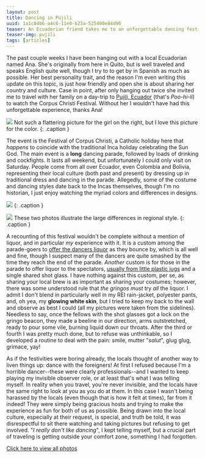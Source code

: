 ```yaml
---
layout: post
title: Dancing in Pujili
uuid: 1a1c84b6-a4c6-11e0-b23a-525400e84d96
teaser: An Ecuadorian friend takes me to an unforgettable dancing festival. I drink quite a bit of alcohol, see lots of local flair, and surmount a few hangups in the process. 
teaser-img: pujili
tags: [articles]
---
```


The past couple weeks I have been hanging out with a local Ecuadorian named Ana. She's originally from here in Quito, but is well traveled and speaks English quite well, though I try to to get by in Spanish as much as possible. Her best personality trait, and the reason I'm even writing this update on this topic, is just how friendly and open she is about sharing her country and culture. Case in point, after only hanging out twice she invited me to travel with her family on a day-trip to [Pujili, Ecuador][pujili] (that's *Poo-hi-li*) to watch the Corpus Christi Festival. Without her I wouldn't have had this unforgettable experience, thanks Ana!

[![](http://photos.elusivetruth.net/Ecuador/Ecuador-Fiesta-de-Corpus/i-xBDtrP2/0/M/58733101108419497598o-M.jpg)](http://photos.elusivetruth.net/Ecuador/Ecuador-Fiesta-de-Corpus/25088005_NwtDq9)
Not such a flattering picture for the girl on the right, but I love this picture for the color.
{: .caption }


The event is the Festival of Corpus Christi, a Catholic holiday here that *happens* to coincide with the traditional Inca holiday celebrating the Sun God. The main event is a **long** dancing parade, followed by loads of drinking and cockfights. It lasts all weekend, but unfortunately I could only visit on Saturday. People come from all over Ecuador, even Colombia and Bolivia, representing their local culture (both past and present) by dressing up in traditional dress and dancing in the parade. Allegedly, some of the costume and dancing styles date back to the Incas themselves, though I'm no historian, I just enjoy watching the myriad colors and differences in designs.

[![](http://photos.elusivetruth.net/Ecuador/Ecuador-Fiesta-de-Corpus/i-Kbf4D2J/0/M/5872764501c2d6fe99eeo-M.jpg)](http://photos.elusivetruth.net/Ecuador/Ecuador-Fiesta-de-Corpus/25088005_NwtDq9)
{: .caption }

[![](http://photos.elusivetruth.net/Ecuador/Ecuador-Fiesta-de-Corpus/i-2vKpP3k/0/M/58727638958f255fab1co-M.jpg)](http://photos.elusivetruth.net/Ecuador/Ecuador-Fiesta-de-Corpus/25088005_NwtDq9)
These two photos illustrate the large differences in regional style.
{: .caption }

A recounting of this festival wouldn't be complete without a mention of liquor, and in particular *my* experience with it. It is a custom among the parade-goers to [offer the dancers liquor][offer] as they bounce by, which is all well and fine, though I suspect many of the dancers are quite smashed by the time they reach the end of the parade. *Another* custom is for those in the parade to offer liquor to the spectators, [usually from little plastic jugs][jugs] and a single shared shot glass. I have nothing against this custom, per se, as sharing your local brew is as important as sharing your costumes; however, there was some understood rule that *the gringos* *must* try *all* the liquor. I admit I don't blend in particularly well in my REI rain-jacket, polyester pants, and, oh yea, my **glowing white skin**, but I tried to keep my back to the wall and observe as best I could (all my pictures were taken from the sidelines). Needless to say, once the fellows with the shot glasses got a lock on the gringo beacon, they made a beeline in our direction, arms outstretched, ready to pour some vile, burning liquid down our throats. After the third or fourth I was pretty much done, but to refuse was unthinkable, so I developed a routine to deal with the pain: smile, mutter "*salut*", glug glug, grimace, yay!

As if the festivities were boring already, the locals thought of another way to liven things up: dance with the foreigners! At first I refused because I'm a horrible dancer--these were clearly professionals--and I wanted to keep playing my invisible observer role, or at least that's what I was telling myself. In reality when you travel, you're never invisible, and the locals have the same right to look at you as you do at them. In this case I wasn't being harassed by the locals (even though that is how it felt at times), far from it indeed! They were simply being gracious hosts and trying to make the experience as fun for both of us as possible. Being drawn into the local culture, especially at their request, is special, and truth be told, it was disrespectful to sit there watching and taking pictures but refusing to get involved. "*I really don't like dancing*", I kept telling myself, but a crucial part of traveling is getting outside your comfort zone, something I had forgotten.

<div class='stb-images_box'><a title="Fiesta de Corpus Cristi en Pujili Photos" href="http://photos.elusivetruth.net/Ecuador/Ecuador-Fiesta-de-Corpus/25088005_NwtDq9">Click here to view all photos</a></div>


[pujili]: http://en.wikipedia.org/wiki/Pujil%C3%AD
[offer]: http://photos.elusivetruth.net/Ecuador/Ecuador-Fiesta-de-Corpus/25088005_NwtDq9#!i=2056165044&k=ndg6rm5&lb=1&s=M
[jugs]: http://photos.elusivetruth.net/Ecuador/Ecuador-Fiesta-de-Corpus/25088005_NwtDq9#!i=2056166395&k=fk2x437&lb=1&s=M
